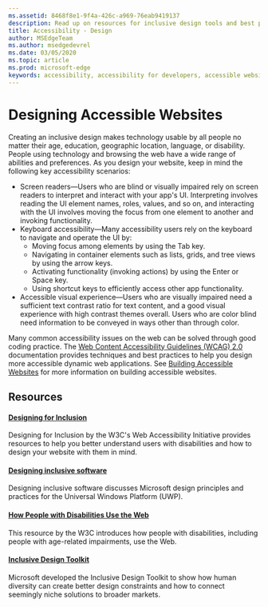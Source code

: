 ```yaml
---
ms.assetid: 8468f8e1-9f4a-426c-a969-76eab9419137
description: Read up on resources for inclusive design tools and best practices.
title: Accessibility - Design
author: MSEdgeTeam
ms.author: msedgedevrel
ms.date: 03/05/2020
ms.topic: article
ms.prod: microsoft-edge
keywords: accessibility, accessibility for developers, accessible websites, edge, web development, ARIA, developer, UIA, UI Automation
---
```


# Designing Accessible Websites

Creating an inclusive design makes technology usable by all people no matter their age, education, geographic location, language, or disability. People using technology and browsing the web have a wide range of abilities and preferences. As you design your website, keep in mind the following key accessibility scenarios:

* Screen readers—Users who are blind or visually impaired rely on screen readers to interpret and interact with your app's UI. Interpreting involves reading the UI element names, roles, values, and so on, and interacting with the UI involves moving the focus from one element to another and invoking functionality.
* Keyboard accessibility—Many accessibility users rely on the keyboard to navigate and operate the UI by:
  * Moving focus among elements by using the Tab key.
  * Navigating in container elements such as lists, grids, and tree views by using the arrow keys.
  * Activating functionality (invoking actions) by using the Enter or Space key.
  * Using shortcut keys to efficiently access other app functionality.
* Accessible visual experience—Users who are visually impaired need a sufficient text contrast ratio for text content, and a good visual experience with high contrast themes overall. Users who are color blind need information to be conveyed in ways other than through color.

Many common accessibility issues on the web can be solved through good coding practice.  The [Web Content Accessibility Guidelines (WCAG) 2.0](https://www.w3.org/TR/WCAG20/) documentation provides techniques and best practices to help you design more accessible dynamic web applications. See [Building Accessible Websites](./build.md) for more information on building accessible websites.

## Resources

#### [Designing for Inclusion](https://w3.org/WAI/users/Overview.html)
Designing for Inclusion by the W3C's Web Accessibility Initiative provides resources to help you better understand users with disabilities and how to design your website with them in mind.

#### [Designing inclusive software](https://msdn.microsoft.com/windows/uwp/accessibility/designing-inclusive-software)
Designing inclusive software discusses Microsoft design principles and practices for the Universal Windows Platform (UWP).

#### [How People with Disabilities Use the Web](https://www.w3.org/WAI/intro/people-use-web/Overview.html)
This resource by the W3C introduces how people with disabilities, including people with age-related impairments, use the Web.

#### [Inclusive Design Toolkit](https://www.microsoft.com/design/practice#howwemake-section)
Microsoft developed the Inclusive Design Toolkit to show how human diversity can create better design constraints and how to connect seemingly niche solutions to broader markets.
